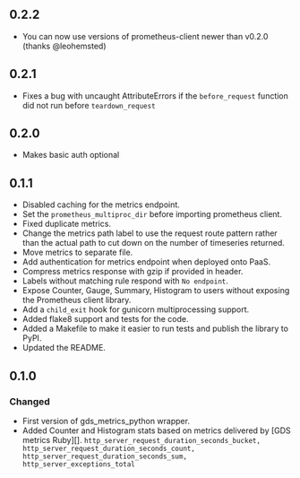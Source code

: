## 0.2.2
* You can now use versions of prometheus-client newer than v0.2.0 (thanks @leohemsted)

## 0.2.1
* Fixes a bug with uncaught AttributeErrors if the `before_request` function did not run before `teardown_request`

## 0.2.0
* Makes basic auth optional

## 0.1.1
* Disabled caching for the metrics endpoint.
* Set the `prometheus_multiproc_dir` before importing prometheus client.
* Fixed duplicate metrics.
* Change the metrics path label to use the request route pattern rather than the actual path to cut down on the number of timeseries returned.
* Move metrics to separate file.
* Add authentication for metrics endpoint when deployed onto PaaS.
* Compress metrics response with gzip if provided in header.
* Labels without matching rule respond with `No endpoint`.
* Expose Counter, Gauge, Summary, Histogram to users without exposing the Prometheus client library.
* Add a `child_exit` hook for gunicorn multiprocessing support.
* Added flake8 support and tests for the code.
* Added a Makefile to make it easier to run tests and publish the library to PyPI.
* Updated the README.

## 0.1.0

### Changed
* First version of gds_metrics_python wrapper.
* Added Counter and Histogram stats based on metrics delivered by [GDS metrics Ruby][].
```http_server_request_duration_seconds_bucket, http_server_request_duration_seconds_count, http_server_request_duration_seconds_sum, http_server_exceptions_total```

[GDS metrics Python]: https://github.com/alphagov/gds_metrics_python
